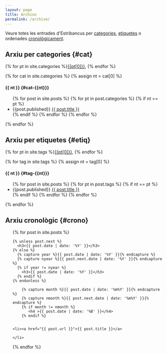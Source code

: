 ```yaml
---
layout: page
title: Archivo
permalink: /archive/
---
```


Veure totes les entrades d'Estribancus per [categories](#cat), [etiquetes](#etiq) o ordenades [cronològicament](#crono).

## Arxiu per categories {#cat}


{% for pt in site.categories %}[{{pt[0]}}](#cat-{{pt[0]}}), {% endfor %}

{% for cat in site.categories %}
{% assign nt = cat[0] %}

#### {{ nt }} {#cat-{{nt}}}
<ul> 
  {% for post in site.posts %}
     {% for pt in post.categories %}
    {% if nt == pt %}
      <li>
        {{post.published}} <a href="{{ post.url }}">{{ post.title }}</a>
      </li>
    {% endif %}  
   {% endfor %} 
  {% endfor %}
</ul>  
{% endfor %}




## Arxiu per etiquetes {#etiq}

{% for pt in site.tags %}[{{pt[0]}}](#tag-{{pt[0]}}), {% endfor %}

{% for tag in site.tags %}
{% assign nt = tag[0] %}

#### {{ nt }} {#tag-{{nt}}}
<ul> 
  {% for post in site.posts %}
     {% for pt in post.tags %}
	  {% if nt == pt %}
	    <li>
	      {{post.published}} <a href="{{ post.url }}">{{ post.title }}</a>
	    </li>
	  {% endif %}  
	 {% endfor %} 
  {% endfor %}
</ul>  
{% endfor %}


## Arxiu cronològic {#crono}

<ul>
  {% for post in site.posts %}

    {% unless post.next %}
      <h3>{{ post.date | date: '%Y' }}</h3>
    {% else %}
      {% capture year %}{{ post.date | date: '%Y' }}{% endcapture %}
      {% capture nyear %}{{ post.next.date | date: '%Y' }}{% endcapture %}
      {% if year != nyear %}
        <h3>{{ post.date | date: '%Y' }}</h3>
      {% endif %}
    {% endunless %}

        {% capture month %}{{ post.date | date: '%m%Y' }}{% endcapture %}
        {% capture nmonth %}{{ post.next.date | date: '%m%Y' }}{% endcapture %}
        {% if month != nmonth %}
           <h4 >{{ post.date | date: '%B' }}</h4>
        {% endif %}


    <li><a href="{{ post.url }}">{{ post.title }}</a> 
    
    </li>
  {% endfor %}
</ul>
